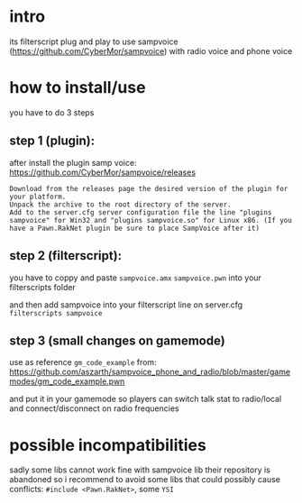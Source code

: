 # intro
its filterscript plug and play to use sampvoice (https://github.com/CyberMor/sampvoice) with radio voice and phone voice

# how to install/use

you have to do 3 steps

## step 1 (plugin):
after install the plugin samp voice: https://github.com/CyberMor/sampvoice/releases

```
Download from the releases page the desired version of the plugin for your platform.
Unpack the archive to the root directory of the server.
Add to the server.cfg server configuration file the line "plugins sampvoice" for Win32 and "plugins sampvoice.so" for Linux x86. (If you have a Pawn.RakNet plugin be sure to place SampVoice after it)
```

## step 2 (filterscript):
you have to coppy and paste 
`sampvoice.amx`
`sampvoice.pwn`
into your filterscripts folder

and then add sampvoice into your filterscript line on server.cfg
`filterscripts sampvoice`

## step 3 (small changes on gamemode)
use as reference `gm_code_example`
from: https://github.com/aszarth/sampvoice_phone_and_radio/blob/master/gamemodes/gm_code_example.pwn

and put it in your gamemode so players can switch talk stat to radio/local and connect/disconnect on radio frequencies

# possible incompatibilities

sadly some libs cannot work fine with sampvoice lib their repository is abandoned so i recommend to avoid some libs that could possibly cause conflicts: `#include <Pawn.RakNet>`, some `YSI`
